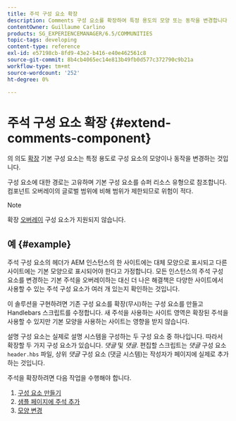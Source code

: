 ```yaml
---
title: 주석 구성 요소 확장
description: Comments 구성 요소를 확장하여 특정 용도의 모양 또는 동작을 변경합니다
contentOwner: Guillaume Carlino
products: SG_EXPERIENCEMANAGER/6.5/COMMUNITIES
topic-tags: developing
content-type: reference
exl-id: e57198cb-8fd9-43e2-b416-e40e462561c8
source-git-commit: 8b4cb4065ec14e813b49fb0d577c372790c9b21a
workflow-type: tm+mt
source-wordcount: '252'
ht-degree: 0%

---
```


# 주석 구성 요소 확장  {#extend-comments-component}

의 의도 [확장](client-customize.md#extensions) 기본 구성 요소는 특정 용도로 구성 요소의 모양이나 동작을 변경하는 것입니다.

구성 요소에 대한 경로는 고유하며 기본 구성 요소를 슈퍼 리소스 유형으로 참조합니다. 컴포넌트 오버레이의 글로벌 범위에 비해 범위가 제한되므로 위험이 적다.

>[!NOTE]
>
>확장 [오버레이](client-customize.md#overlays) 구성 요소가 지원되지 않습니다.

## 예 {#example}

주석 구성 요소의 헤더가 AEM 인스턴스의 한 사이트에는 대체 모양으로 표시되고 다른 사이트에는 기본 모양으로 표시되어야 한다고 가정합니다. 모든 인스턴스의 주석 구성 요소를 변경하는 기본 주석을 오버레이하는 대신 더 나은 해결책은 다양한 사이트에서 사용할 수 있는 주석 구성 요소가 여러 개 있는지 확인하는 것입니다.

이 솔루션을 구현하려면 기존 구성 요소를 확장(무시)하는 구성 요소를 만들고 Handlebars 스크립트를 수정합니다. 새 주석을 사용하는 사이트 영역은 확장된 주석을 사용할 수 있지만 기본 모양을 사용하는 사이트는 영향을 받지 않습니다.

설명 구성 요소는 실제로 설명 시스템을 구성하는 두 구성 요소 중 하나입니다. 따라서 확장할 두 가지 구성 요소가 있습니다. *댓글* 및 *댓글*. 편집할 스크립트는 *댓글* 구성 요소 `header.hbs` 파일, 상위 *댓글* 구성 요소 (댓글 시스템)는 작성자가 페이지에 실제로 추가하는 것입니다.

주석을 확장하려면 다음 작업을 수행해야 합니다.

1. [구성 요소 만들기](extend-create-components.md)
1. [샘플 페이지에 주석 추가](extend-sample-page.md)
1. [모양 변경](extend-alter-appearance.md)
